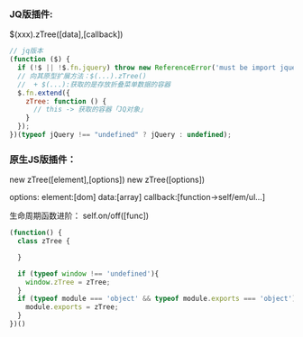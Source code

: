 ### JQ版插件:
$(xxx).zTree([data],[callback])

```js
// jq版本
(function ($) {
  if (!$ || !$.fn.jquery) throw new ReferenceError('must be import jquery!');
  // 向其原型扩展方法：$(...).zTree()
  //  + $(...):获取的是存放折叠菜单数据的容器
  $.fn.extend({
    zTree: function () {
      // this -> 获取的容器「JQ对象」
    }
  }); 
})(typeof jQuery !== "undefined" ? jQuery : undefined);
```

### 原生JS版插件：
new zTree([element],[options])
new zTree([options])

options:
  element:[dom]
  data:[array]
  callback:[function->self/em/ul...]

生命周期函数进阶：
  self.on/off([func])

```js
(function() {
  class zTree {

  }

  if (typeof window !== 'undefined'){
    window.zTree = zTree;
  }
  if (typeof module === 'object' && typeof module.exports === 'object'){
    module.exports = zTree;
  }
})()

```